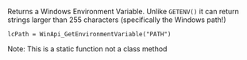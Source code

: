 ﻿Returns a Windows Environment Variable. Unlike `GETENV()` it can return strings larger than 255 characters (specifically the Windows path!)```foxprolcPath = WinApi_GetEnvironmentVariable("PATH")```Note: This is a static function not a class method